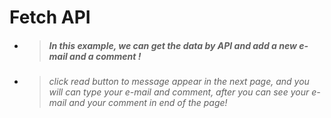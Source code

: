 # Fetch API

* >##### In this example, we can get the data by *API* and add a new e-mail and a comment ! 
* >###### click read button to message appear in the next page, and you will can type your e-mail and comment, after you can see your e-mail and your comment in end of the page!